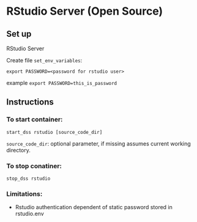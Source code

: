# RStudio Server (Open Source)

## Set up

RStudio Server 

Create file `set_env_variables`:
```
export PASSWORD=<password for rstudio user>
```
example `export PASSWORD=this_is_password`

## Instructions 

### To start container:
```
start_dss rstudio [source_code_dir]
```
`source_code_dir`: optional parameter, if missing assumes current working directory.


### To stop conatiner:
```
stop_dss rstudio
```

### Limitations:
* Rstudio authentication dependent of static password stored in rstudio.env
